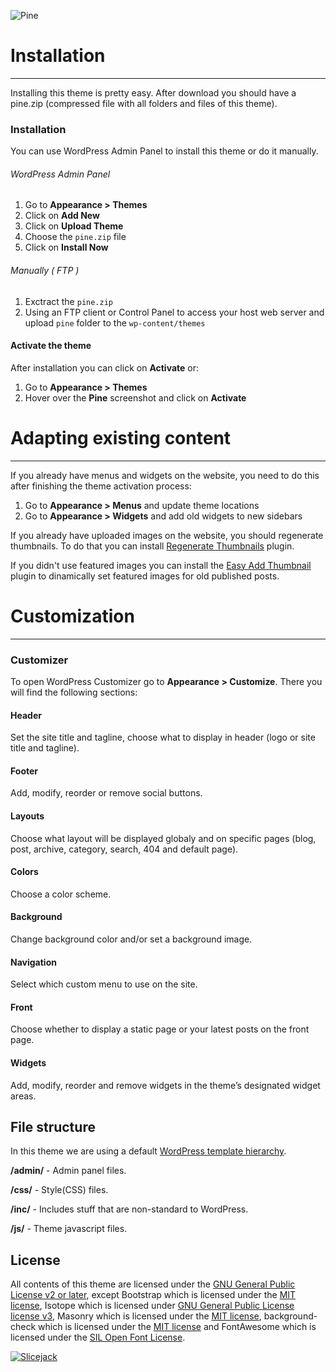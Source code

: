 ![Pine](http://slicejack.com/shared/pine.png "Pine")

# Installation
---------------
Installing this theme is pretty easy. After download you should have a pine.zip (compressed file with all folders and files of this theme).

### Installation
You can use WordPress Admin Panel to install this theme or do it manually.
###### WordPress Admin Panel

1. Go to **Appearance > Themes**
2. Click on **Add New**
3. Click on **Upload Theme**
4. Choose the `pine.zip` file
5. Click on **Install Now**

###### Manually ( FTP )

1. Exctract the `pine.zip`
2. Using an FTP client or Control Panel to access your host web server and upload `pine` folder to the `wp-content/themes`


#### Activate the theme
After installation you can click on **Activate** or:

1. Go to **Appearance > Themes**
2. Hover over the **Pine** screenshot and click on **Activate**


# Adapting existing content
---------------
If you already have menus and widgets on the website, you need to do this after finishing the theme activation process:

1. Go to **Appearance > Menus** and update theme locations
2. Go to **Appearance > Widgets** and add old widgets to new sidebars

If you already have uploaded images on the website, you should regenerate thumbnails. To do that you can install [Regenerate Thumbnails](http://wordpress.org/plugins/regenerate-thumbnails/) plugin.

If you didn't use featured images you can install the [Easy Add Thumbnail](http://wordpress.org/plugins/easy-add-thumbnail/) plugin to dinamically set featured images for old published posts.

# Customization
---------------
### Customizer
To open WordPress Customizer go to **Appearance > Customize**. There you will find the following sections:

#### Header
Set the site title and tagline, choose what to display in header (logo or site title and tagline).

#### Footer
Add, modify, reorder or remove social buttons.

#### Layouts
Choose what layout will be displayed globaly and on specific pages (blog, post, archive, category, search, 404 and default page).

#### Colors
Choose a color scheme.

#### Background
Change background color and/or set a background image.

#### Navigation
Select which custom menu to use on the site.

#### Front
Choose whether to display a static page or your latest posts on the front page.

#### Widgets
Add, modify, reorder and remove widgets in the theme’s designated widget areas.

## File structure
In this theme we are using a default [WordPress template hierarchy](http://codex.wordpress.org/Template_Hierarchy).

**/admin/** - Admin panel files.

**/css/** - Style(CSS) files.

**/inc/** - Includes stuff that are non-standard to WordPress.

**/js/** - Theme javascript files.

## License

All contents of this theme are licensed under the [GNU General Public License v2 or later](http://www.gnu.org/licenses/gpl-2.0.html), except Bootstrap which is licensed under the [MIT license](https://raw.githubusercontent.com/twbs/bootstrap/master/LICENSE), Isotope which is licensed under [GNU General Public License license v3](https://www.gnu.org/licenses/gpl-3.0.html), Masonry which is licensed under the [MIT license](http://desandro.mit-license.org), background-check which is licensed under the [MIT license](https://raw.githubusercontent.com/kennethcachia/background-check/master/LICENSE) and FontAwesome which is licensed under the [SIL Open Font License](http://scripts.sil.org/OFL).

[![Slicejack](http://slicejack.com/shared/pine-footer.png "Slicejack")](http://slicejack.com "Slicejack")

